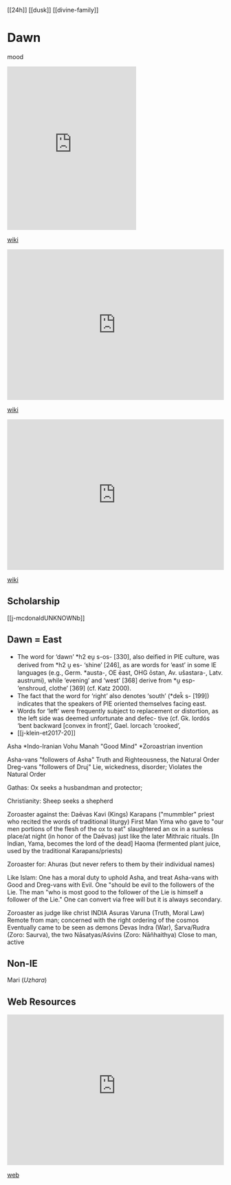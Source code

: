 [[24h]]
[[dusk]]
[[divine-family]]
# Dawn

mood
<iframe src="https://open.spotify.com/embed/track/4aAkYp6k2sP2WsBiFyaF8J" width="300" height="380" frameborder="0" allowtransparency="true" allow="encrypted-media"></iframe>


[wiki](https://en.wikipedia.org/wiki/Dawn-deities)


<iframe width="100%" height="350" frameborder="0" allow="accelerometer; autoplay; clipboard-write; encrypted-media; gyroscope; picture-in-picture" allowfullscreen src="https://en.wikipedia.org/wiki/Proto-Indo-European-mythology#Dawn-Goddess"></iframe>

[wiki](https://en.wikipedia.org/wiki/Proto-Indo-European-mythology#Dawn-Goddess)


<iframe width="100%" height="350" frameborder="0" allow="accelerometer; autoplay; clipboard-write; encrypted-media; gyroscope; picture-in-picture" allowfullscreen src="https://en.wikipedia.org/wiki/H%E2%82%82%C3%A9ws%C5%8Ds"></iframe>

[wiki](https://en.wikipedia.org/wiki/H%E2%82%82%C3%A9ws%C5%8Ds)

## Scholarship
[[j-mcdonaldUNKNOWNb]]


## Dawn = East
- The word for ‘dawn’ *h2 eu̯ s-os- [330], also deified in PIE culture, was derived from *h2 u̯ es- ‘shine’ [246], as are words for ‘east’ in some IE languages (e.g., Germ. *austa-, OE ēast, OHG ōstan, Av. ušastara-, Latv. austrumi), while ‘evening’ and ‘west’ [368] derive from *u̯ esp- ‘enshroud, clothe’ [369] (cf. Katz 2000).
- The fact that the word for ‘right’ also denotes ‘south’ (*dek̑ s- [199]) indicates that the speakers of PIE oriented themselves facing east. 
- Words for ‘left’ were frequently subject to replacement or distortion, as the left side was deemed unfortunate and defec- tive (cf. Gk. lordós ‘bent backward [convex in front]’, Gael. lorcach ‘crooked’, 
- [[j-klein-et2017-20]]


Asha *Indo-Iranian
Vohu Manah "Good Mind" *Zoroastrian invention

Asha-vans "followers of Asha" Truth and Righteousness, the Natural Order
Dreg-vans "followers of Druj" Lie, wickedness, disorder; Violates the Natural Order


Gathas: Ox seeks a husbandman and protector; 

Christianity: Sheep seeks a shepherd

Zoroaster against the:
	Daēvas
	Kavi (Kings)
	Karapans ("mummbler" priest who recited the words of traditional liturgy)
	First Man Yima who gave to "our men portions of the flesh of the ox to eat" slaughtered an ox in a sunless place/at night (in honor of the Daēvas) just like the later Mithraic rituals. [In Indian, Yama, becomes the lord of the dead]
	Haoma (fermented plant juice, used by the traditional Karapans/priests)
	
Zoroaster for:
	Ahuras (but never refers to them by their individual names)
	
Like Islam:
One has a moral duty to uphold Asha, and treat Asha-vans with Good and Dreg-vans with Evil. One "should be evil to the followers of the Lie. The man "who is most good to the follower of the Lie is himself a follower of the Lie."
One can convert via free will but it is always secondary.

Zoroaster as judge like christ
INDIA
Asuras
	Varuna (Truth, Moral Law)
	Remote from man; concerned with the right ordering of the cosmos
	Eventually came to be seen as demons
Devas 
	Indra (War), Śarva/Rudra (Zoro: Saurva), the two Nāsatyas/Aśvins (Zoro: Nāñhaithya)
Close to man, active



## Non-IE
Mari (*Uzhara*)


## Web Resources
<iframe width="100%" height="350" frameborder="0" allow="accelerometer; autoplay; clipboard-write; encrypted-media; gyroscope; picture-in-picture" allowfullscreen src="https://www.indo-european-connection.com/religion/gods/dawn-goddess"></iframe>

[web](https://www.indo-european-connection.com/religion/gods/dawn-goddess)